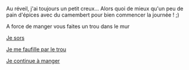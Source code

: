 Au réveil, j'ai toujours un petit creux... Alors quoi de mieux qu'un peu de pain d'épices avec du camembert pour bien
commencer la journée ! ;)

A force de manger vous faites un trou dans le mur

[Je sors](../sortie/chercher-la-sortie.md)

[Je me faufille par le trou](trou/trou.md)

[Je continue à manger](continue/continue.md)
